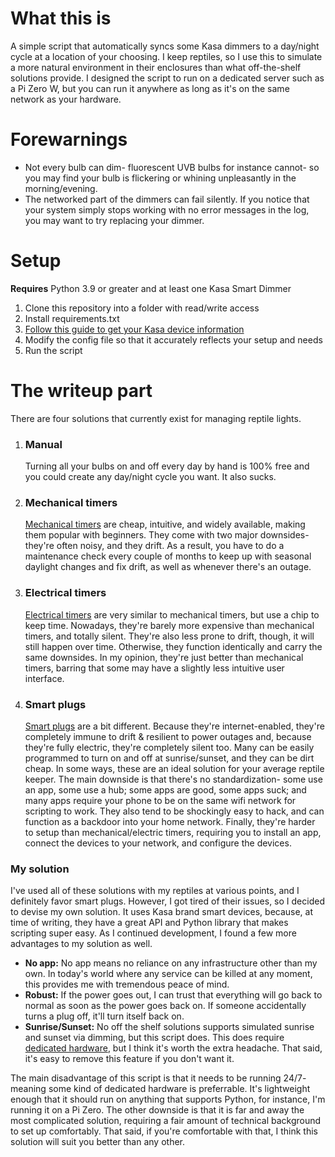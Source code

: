 # What this is
A simple script that automatically syncs some Kasa dimmers to a day/night cycle at a location of your choosing. I keep reptiles, so I use this to simulate a more natural environment in their enclosures than what off-the-shelf solutions provide. I designed the script to run on a dedicated server such as a Pi Zero W, but you can run it anywhere as long as it's on the same network as your hardware.

# Forewarnings
* Not every bulb can dim- fluorescent UVB bulbs for instance cannot- so you may find your bulb is flickering or whining unpleasantly in the morning/evening.
* The networked part of the dimmers can fail silently. If you notice that your system simply stops working with no error messages in the log, you may want to try replacing your dimmer.

# Setup
**Requires** Python 3.9 or greater and at least one Kasa Smart Dimmer
1. Clone this repository into a folder with read/write access
2. Install requirements.txt
3. [Follow this guide to get your Kasa device information](https://python-kasa.readthedocs.io/en/latest/)
4. Modify the config file so that it accurately reflects your setup and needs
5. Run the script

# The writeup part
There are four solutions that currently exist for managing reptile lights.
1. ### Manual

   Turning all your bulbs on and off every day by hand is 100% free and you could create any day/night cycle you want. It also sucks.
2. ### Mechanical timers

   [Mechanical timers](https://www.amazon.com/GE-Mechanical-Intervals-Decorations-46211/dp/B07YQKNC4D/ref=sr_1_5?keywords=mechanical+outlet+timer&qid=1695593724&sr=8-5) are cheap, intuitive, and widely available, making them popular with beginners. They come with two major downsides- they're often noisy, and they drift. As a result, you have to do a maintenance check every couple of months to keep up with seasonal daylight changes and fix drift, as well as whenever there's an outage.
3. ### Electrical timers

   [Electrical timers](https://www.amazon.com/Fosmon-Programmable-Seasonal-Portable-Aquarium/dp/B07HCQKRRY/ref=sr_1_6?keywords=outlet%2Btimer&qid=1695594132&sr=8-6&th=1) are very similar to mechanical timers, but use a chip to keep time. Nowadays, they're barely more expensive than mechanical timers, and totally silent. They're also less prone to drift, though, it will still happen over time. Otherwise, they function identically and carry the same downsides. In my opinion, they're just better than mechanical timers, barring that some may have a slightly less intuitive user interface.
4. ### Smart plugs

   [Smart plugs](https://www.amazon.com/BN-LINK-Monitoring-Function-Compatible-Assistant/dp/B07CVPKD8Z/ref=sxin_14_pa_sp_search_thematic_sspa?content-id=amzn1.sym.1c86ab1a-a73c-4131-85f1-15bd92ae152d%3Aamzn1.sym.1c86ab1a-a73c-4131-85f1-15bd92ae152d&cv_ct_cx=outlet+timer&keywords=outlet+timer&pd_rd_i=B07CVPKD8Z&pd_rd_r=e67b4845-b45c-4157-b841-5e58270cb774&pd_rd_w=UkVWU&pd_rd_wg=v4H3c&pf_rd_p=1c86ab1a-a73c-4131-85f1-15bd92ae152d&pf_rd_r=YZVE1NQHJJXHBENVCX92&qid=1695594132&sbo=RZvfv%2F%2FHxDF%2BO5021pAnSA%3D%3D&sr=1-2-364cf978-ce2a-480a-9bb0-bdb96faa0f61-spons&sp_csd=d2lkZ2V0TmFtZT1zcF9zZWFyY2hfdGhlbWF0aWM&psc=1) are a bit different. Because they're internet-enabled, they're completely immune to drift & resilient to power outages and, because they're fully electric, they're completely silent too. Many can be easily programmed to turn on and off at sunrise/sunset, and they can be dirt cheap. In some ways, these are an ideal solution for your average reptile keeper. The main downside is that there's no standardization- some use an app, some use a hub; some apps are good, some apps suck; and many apps require your phone to be on the same wifi network for scripting to work. They also tend to be shockingly easy to hack, and can function as a backdoor into your home network. Finally, they're harder to setup than mechanical/electric timers, requiring you to install an app, connect the devices to your network, and configure the devices.

### My solution
I've used all of these solutions with my reptiles at various points, and I definitely favor smart plugs. However, I got tired of their issues, so I decided to devise my own solution. It uses Kasa brand smart devices, because, at time of writing, they have a great API and Python library that makes scripting super easy. As I continued development, I found a few more advantages to my solution as well.
* **No app:** No app means no reliance on any infrastructure other than my own. In today's world where any service can be killed at any moment, this provides me with tremendous peace of mind.
* **Robust:** If the power goes out, I can trust that everything will go back to normal as soon as the power goes back on. If someone accidentally turns a plug off, it'll turn itself back on.
* **Sunrise/Sunset:** No off the shelf solutions supports simulated sunrise and sunset via dimming, but this script does. This does require [dedicated hardware](https://www.amazon.com/smart-outdoor-dimmer-plug-kasa/dp/B09DT173R1), but I think it's worth the extra headache. That said, it's easy to remove this feature if you don't want it.

The main disadvantage of this script is that it needs to be running 24/7- meaning some kind of dedicated hardware is preferrable. It's lightweight enough that it should run on anything that supports Python, for instance, I'm running it on a Pi Zero. The other downside is that it is far and away the most complicated solution, requiring a fair amount of technical background to set up comfortably. That said, if you're comfortable with that, I think this solution will suit you better than any other.

